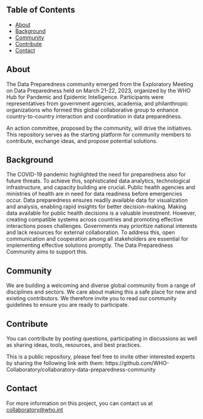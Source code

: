 ## Table of Contents
* [About](#about)
* [Background](#background)
* [Community](#community)
* [Contribute](#contribute)
* [Contact](#contact)

## About
<p>The Data Preparedness community emerged from the Exploratory Meeting on Data Preparedness held on March 21-22, 2023, organized by the WHO Hub for Pandemic and Epidemic Intelligence. Participants were representatives from government agencies, academia, and philanthropic organizations who formed this global collaborative group to enhance country-to-country interaction and coordination in data preparedness.</p>
An action committee, proposed by the community, will drive the initiatives. This repository serves as the starting platform for community members to contribute, exchange ideas, and propose potential solutions.

## Background
The COVID-19 pandemic highlighted the need for preparedness also for future threats. To achieve this, sophisticated data analytics, technological infrastructure, and capacity building are crucial. Public health agencies and ministries of health are in need for data readiness before emergencies occur. Data preparedness ensures readily available data for visualization and analysis, enabling rapid insights for better decision-making. Making data available for public health decisions is a valuable investment. However, creating compatible systems across countries and promoting effective interactions poses challenges. Governments may prioritize national interests and lack resources for external collaboration. To address this, open communication and cooperation among all stakeholders are essential for implementing effective solutions promptly. The Data Preparedness Community aims to support this. 

## Community
We are building a welcoming and diverse global community from a range of disciplines and sectors. We care about making this a safe place for new and existing contributors. We therefore invite you to read our community guidelines  to ensure you are ready to participate.

## Contribute
<p>You can contribute by posting questions, participating in discussions as well as sharing ideas, tools, resources, and best practices.</p>
This is a public repository, please feel free to invite other interested experts by sharing the following link with them: https://github.com/WHO-Collaboratory/collaboratory-data-preparedness-community

## Contact
For more information on this project, you can contact us at collaboratory@who.int
